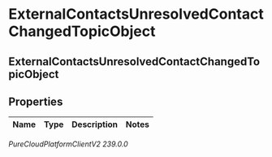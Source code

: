 # ExternalContactsUnresolvedContactChangedTopicObject

## ExternalContactsUnresolvedContactChangedTopicObject

## Properties

|Name | Type | Description | Notes|
|------------ | ------------- | ------------- | -------------|



_PureCloudPlatformClientV2 239.0.0_

